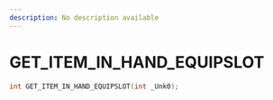 ```yaml
---
description: No description available 
---
```


# GET_ITEM_IN_HAND_EQUIPSLOT

```cpp
int GET_ITEM_IN_HAND_EQUIPSLOT(int _Unk0);
```